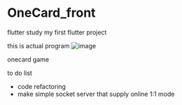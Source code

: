 # OneCard_front
 flutter study
my first flutter project

this is actual program 
![image](https://github.com/hhe5361/OneCard_front/assets/113621940/d80e9a7b-1b71-4f91-b7af-003aabb899cf)

onecard game

to do list
- code refactoring
- make simple socket server that supply online 1:1 mode
